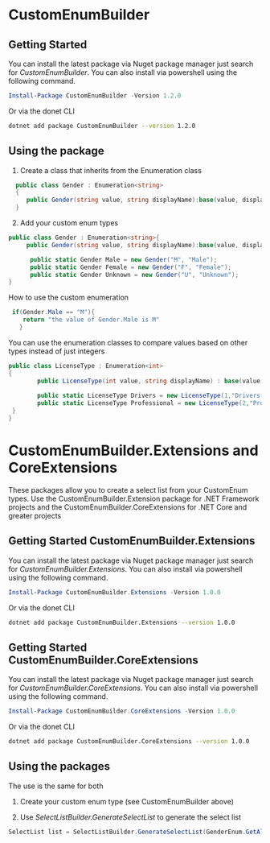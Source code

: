 # CustomEnumBuilder

## Getting Started
You can install the latest package via Nuget package manager just search for *CustomEnumBuilder*. You can also install via powershell using the following command.

```powershell
Install-Package CustomEnumBuilder -Version 1.2.0
```
Or via the donet CLI

```bash
dotnet add package CustomEnumBuilder --version 1.2.0
```

## Using the package

1. Create a class that inherits from the Enumeration<T> class 

```csharp
  public class Gender : Enumeration<string>
  {
     public Gender(string value, string displayName):base(value, displayName){}
  }
```
2. Add your custom enum types

```csharp
public class Gender : Enumeration<string>{
     public Gender(string value, string displayName):base(value, displayName){}

      public static Gender Male = new Gender("M", "Male");
      public static Gender Female = new Gender("F", "Female");
      public static Gender Unknown = new Gender("U", "Unknown");
}
```
How to use the custom enumeration
 ```csharp
  if(Gender.Male == "M"){ 
     return "the value of Gender.Male is M" 
    }
  ```
You can use the enumeration classes to compare values based on other types instead of just integers
```csharp
public class LicenseType : Enumeration<int>
{
        public LicenseType(int value, string displayName) : base(value, displayName) {   }
       
        public static LicenseType Drivers = new LicenseType(1,"Drivers Or State IDs");
        public static LicenseType Professional = new LicenseType(2,"Professional");        
 }
}
```
# CustomEnumBuilder.Extensions and CoreExtensions
These packages allow you to create a select list from your CustomEnum types. Use the CustomEnumBuilder.Extension package for .NET Framework projects and the CustomEnumBuilder.CoreExtensions for .NET Core and greater projects

## Getting Started CustomEnumBuilder.Extensions
You can install the latest package via Nuget package manager just search for *CustomEnumBuilder.Extensions*. You can also install via powershell using the following command.

```powershell
Install-Package CustomEnumBuilder.Extensions -Version 1.0.0
```
Or via the donet CLI

```bash
dotnet add package CustomEnumBuilder.Extensions --version 1.0.0
```
  
## Getting Started CustomEnumBuilder.CoreExtensions
You can install the latest package via Nuget package manager just search for *CustomEnumBuilder.CoreExtensions*. You can also install via powershell using the following command.

```powershell
Install-Package CustomEnumBuilder.CoreExtensions -Version 1.0.0
```
Or via the donet CLI

```bash
dotnet add package CustomEnumBuilder.CoreExtensions --version 1.0.0
```
## Using the packages
The use is the same for both
1. Create your custom enum type (see CustomEnumBuilder above)

2. Use *SelectListBuilder.GenerateSelectList* to generate the select list

  ```csharp
  SelectList list = SelectListBuilder.GenerateSelectList(GenderEnum.GetAll<GenderEnum>());
  ```
